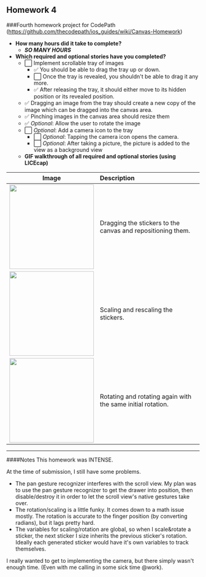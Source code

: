 Homework 4
---
###Fourth homework project for CodePath (https://github.com/thecodepath/ios_guides/wiki/Canvas-Homework)

* **How many hours did it take to complete?**
  * ***SO MANY HOURS***
* **Which required and optional stories have you completed?**
  * :white_large_square: Implement scrollable tray of images
    * :white_check_mark: You should be able to drag the tray up or down.
    * :white_large_square: Once the tray is revealed, you shouldn't be able to drag it any more.
    * :white_check_mark: After releasing the tray, it should either move to its hidden position or its revealed position.
  * :white_check_mark: Dragging an image from the tray should create a new copy of the image which can be dragged into the canvas area.
  * :white_check_mark: Pinching images in the canvas area should resize them
  * :white_check_mark: *Optional*: Allow the user to rotate the image
  * :white_large_square: *Optional*: Add a camera icon to the tray
    * :white_large_square: *Optional*: Tapping the camera icon opens the camera.
    * :white_large_square: *Optional*: After taking a picture, the picture is added to the view as a background view
  * **GIF walkthrough of all required and optional stories (using LICEcap)**

| Image                | Description            |
| ------------------- |:-------------------|
| <img width="220" src="http://i.imgur.com/2BUQabR.gif"/>  | Dragging the stickers to the canvas and repositioning them.|
| <img width="220" src="http://i.imgur.com/ExhuboI.gif"/>  | Scaling and rescaling the stickers.|
| <img width="220" src="http://i.imgur.com/ipRaFI1.gif"/>  | Rotating and rotating again with the same initial rotation.|


---

####Notes
This homework was INTENSE.

At the time of submission, I still have some problems.
 * The pan gesture recognizer interferes with the scroll view. My plan was to use the pan gesture recognizer to get the drawer into position, then disable/destroy it in order to let the scroll view's native gestures take over.
 * The rotation/scaling is a little funky. It comes down to a math issue mostly. The rotation is accurate to the finger position (by converting radians), but it lags pretty hard.
 * The variables for scaling/rotation are global, so when I scale&rotate a sticker, the next sticker I size inherits the previous sticker's rotation. Ideally each generated sticker would have it's own variables to track themselves.

 I really wanted to get to implementing the camera, but there simply wasn't enough time. (Even with me calling in some sick time @work).
